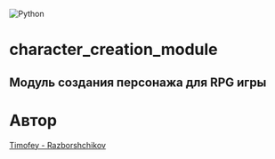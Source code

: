 ![Python](https://img.shields.io/badge/python-3670A0?style=for-the-badge&logo=python&logoColor=ffdd54)

# character_creation_module
## Модуль создания персонажа для RPG игры

# Автор
[Timofey - Razborshchikov](https://github.com/Timofey3085)
